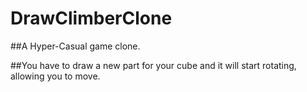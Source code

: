 # DrawClimberClone
##A Hyper-Casual game clone.

##You have to draw a new part for your cube and it will start rotating, allowing you to move.
